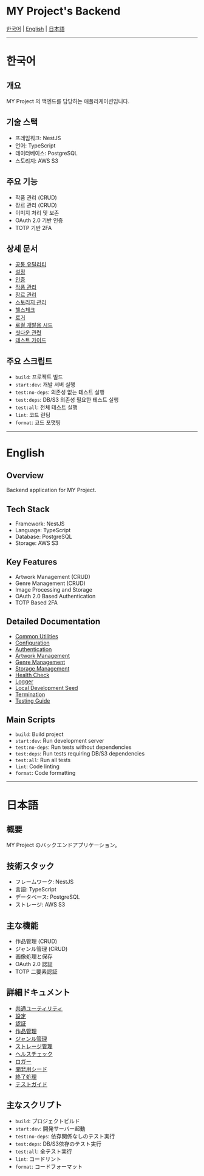 # MY Project's Backend

[한국어](#한국어) | [English](#english) | [日本語](#日本語)

---

# 한국어

## 개요

MY Project 의 백엔드를 담당하는 애플리케이션입니다.

## 기술 스택

- 프레임워크: NestJS
- 언어: TypeScript
- 데이터베이스: PostgreSQL
- 스토리지: AWS S3

## 주요 기능

- 작품 관리 (CRUD)
- 장르 관리 (CRUD)
- 이미지 처리 및 보존
- OAuth 2.0 기반 인증
- TOTP 기반 2FA

## 상세 문서

- [공통 유틸리티](./src/common/README.md)
- [설정](./src/modules/config/README.md)
- [인증](./src/modules/auth/README.md)
- [작품 관리](./src/modules/artworks/README.md)
- [장르 관리](./src/modules/genres/README.md)
- [스토리지 관리](./src/modules/storage/README.md)
- [헬스체크](./src/modules/health/README.md)
- [로거](./src/modules/logger/README.md)
- [로컬 개발용 시드](./src/modules/seed/README.md)
- [셧다운 관련](./src/modules/termination/README.md)
- [테스트 가이드](./test/README.md)

## 주요 스크립트

- `build`: 프로젝트 빌드
- `start:dev`: 개발 서버 실행
- `test:no-deps`: 의존성 없는 테스트 실행
- `test:deps`: DB/S3 의존성 필요한 테스트 실행
- `test:all`: 전체 테스트 실행
- `lint`: 코드 린팅
- `format`: 코드 포맷팅

---

# English

## Overview

Backend application for MY Project.

## Tech Stack

- Framework: NestJS
- Language: TypeScript
- Database: PostgreSQL
- Storage: AWS S3

## Key Features

- Artwork Management (CRUD)
- Genre Management (CRUD)
- Image Processing and Storage
- OAuth 2.0 Based Authentication
- TOTP Based 2FA

## Detailed Documentation

- [Common Utilities](./src/common/README.md)
- [Configuration](./src/modules/config/README.md)
- [Authentication](./src/modules/auth/README.md)
- [Artwork Management](./src/modules/artworks/README.md)
- [Genre Management](./src/modules/genres/README.md)
- [Storage Management](./src/modules/storage/README.md)
- [Health Check](./src/modules/health/README.md)
- [Logger](./src/modules/logger/README.md)
- [Local Development Seed](./src/modules/seed/README.md)
- [Termination](./src/modules/termination/README.md)
- [Testing Guide](./test/README.md)

## Main Scripts

- `build`: Build project
- `start:dev`: Run development server
- `test:no-deps`: Run tests without dependencies
- `test:deps`: Run tests requiring DB/S3 dependencies
- `test:all`: Run all tests
- `lint`: Code linting
- `format`: Code formatting

---

# 日本語

## 概要

MY Project のバックエンドアプリケーション。

## 技術スタック

- フレームワーク: NestJS
- 言語: TypeScript
- データベース: PostgreSQL
- ストレージ: AWS S3

## 主な機能

- 作品管理 (CRUD)
- ジャンル管理 (CRUD)
- 画像処理と保存
- OAuth 2.0 認証
- TOTP 二要素認証

## 詳細ドキュメント

- [共通ユーティリティ](./src/common/README.md)
- [設定](./src/modules/config/README.md)
- [認証](./src/modules/auth/README.md)
- [作品管理](./src/modules/artworks/README.md)
- [ジャンル管理](./src/modules/genres/README.md)
- [ストレージ管理](./src/modules/storage/README.md)
- [ヘルスチェック](./src/modules/health/README.md)
- [ロガー](./src/modules/logger/README.md)
- [開発用シード](./src/modules/seed/README.md)
- [終了処理](./src/modules/termination/README.md)
- [テストガイド](./test/README.md)

## 主なスクリプト

- `build`: プロジェクトビルド
- `start:dev`: 開発サーバー起動
- `test:no-deps`: 依存関係なしのテスト実行
- `test:deps`: DB/S3依存のテスト実行
- `test:all`: 全テスト実行
- `lint`: コードリント
- `format`: コードフォーマット
